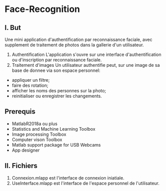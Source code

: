 # Face-Recognition

## I. But
Une mini application d'authentification par reconnaissance faciale, avec supplement de traitement de photos dans la gallerie d'un utilisateur.
1. Authentification
L'application s'ouvre sur une interface d'authentification ou d'inscription par reconnaissance faciale. 
2. Traitement d'images
 Un utilisateur authentifie  peut, sur une image de sa base de donnee via son espace personnel:
 
  - appliquer un filtre;
  - faire des rotation;
  - afficher les noms des personnes sur la photo;
  - reinitialiser ou enregistrer les changements.

## Prerequis
  - MatlabR2018a ou plus
  - Statistics and Machine Learning Toolbox
  - Image processing Toolbox
  - Computer vison Toolbox
  - Matlab support package for USB Webcams 
  - App designer
  
  
## II. Fichiers

1. Connexion.mlapp est  l'interface de connexion iniatiale.
2. UseInterface.mlapp est l'interface de l'espace personnel de l'utilisateur.
  


